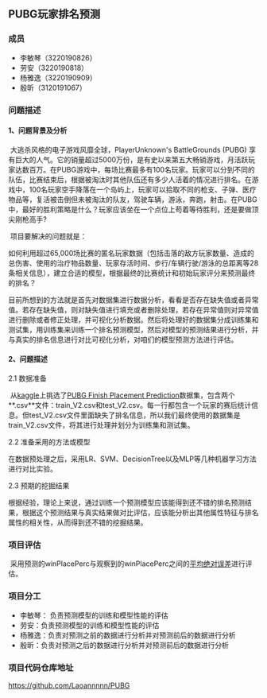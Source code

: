 ## PUBG玩家排名预测

### 成员

- 李敏琴（3220190826）
- 劳安（3220190818）
- 杨雅逸（3220190909）
- 殷昕（3120191067）

### 问题描述

#### 1、问题背景及分析

​		大逃杀风格的电子游戏风靡全球，PlayerUnknown's BattleGrounds (PUBG) 享有巨大的人气。它的销量超过5000万份，是有史以来第五大畅销游戏，月活跃玩家达数百万。在PUBG游戏中，每场比赛最多有100名玩家。玩家可以分到不同的队伍，比赛结束后，根据被淘汰时其他队伍还有多少人活着的情况进行排名。在游戏中，100名玩家空手降落在一个岛屿上，玩家可以拾取不同的枪支、子弹、医疗物品等，复活被击倒但未被淘汰的队友，驾驶车辆，游泳，奔跑，射击。在PUBG中，最好的胜利策略是什么？玩家应该坐在一个点位上苟着等待胜利，还是要做顶尖刚枪高手? 

​		项目要解决的问题就是：

​		如何利用超过65,000场比赛的匿名玩家数据（包括击落的敌方玩家数量、造成的总伤害、使用的治疗物品数量、玩家存活时间、步行/车辆行驶/游泳的总距离等28条相关信息），建立合适的模型，根据最终的比赛统计和初始玩家评分来预测最终的排名？

​		目前所想到的方法就是首先对数据集进行数据分析，看看是否存在缺失值或者异常值。若存在缺失值，则对缺失值进行填充或者删除处理，若存在异常值则对异常值进行删除或者修正处理，并可视化分析数据。然后将处理好的数据集分成训练集和测试集，用训练集来训练一个排名预测模型，然后对模型的预测结果进行分析，并与真实的排名信息进行对比可视化分析，对咱们的模型预测方法进行评估。

#### 2、问题描述

2.1 数据准备

​		从[kaggle](https://www.kaggle.com/)上挑选了[PUBG Finish Placement Prediction](https://www.kaggle.com/c/pubg-finish-placement-prediction/data)数据集，包含两个**.csv**文件：train_V2.csv和test_V2.csv。每一行都包含一个玩家的赛后统计信息。但test_V2.csv文件里面缺失了排名信息，所以我们最终使用的数据集是train_V2.csv文件，将其进行处理并划分为训练集和测试集。

2.2 准备采用的方法或模型

​		在数据预处理之后，采用LR、SVM、DecisionTree以及MLP等几种机器学习方法进行对比实验。

2.3 预期的挖掘结果

​		根据经验，理论上来说，通过训练一个预测模型应该能得到还不错的排名预测结果，根据这个预测结果与真实结果做对比评估，应该能分析出其他属性特征与排名属性的相关性，从而得到还不错的挖掘结果。

### 项目评估

​		采用预测的winPlacePerc与观察到的winPlacePerc之间的[平均绝对误差](https://en.wikipedia.org/wiki/Mean_absolute_error)进行评估。

### 项目分工

- 李敏琴： 负责预测模型的训练和模型性能的评估
- 劳安：负责预测模型的训练和模型性能的评估
- 杨雅逸：负责对预测之前的数据进行分析并对预测前后的数据进行分析
- 殷昕：负责对预测之后的数据进行分析并对预测前后的数据进行分析

### 项目代码仓库地址

https://github.com/Laoannnnn/PUBG
